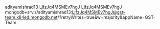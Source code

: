 adityamishrad13
LjfzJq4MSMEv7hgJ
LjfzJq4MSMEv7hgJ
mongodb+srv://adityamishrad13:LjfzJq4MSMEv7hgJ@gst-team.x84ed.mongodb.net/?retryWrites=true&w=majority&appName=GST-Team
